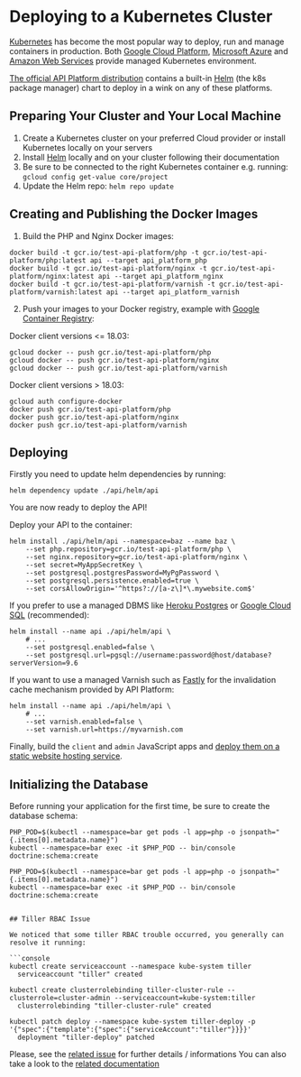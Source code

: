 # Deploying to a Kubernetes Cluster

[Kubernetes](https://kubernetes.io/) has become the most popular way to deploy, run and manage containers in production.
Both [Google Cloud Platform](https://cloud.google.com/kubernetes-engine/), [Microsoft Azure](https://azure.microsoft.com/en-us/services/container-service/kubernetes/)
and [Amazon Web Services](https://aws.amazon.com/eks/) provide managed Kubernetes environment.

[The official API Platform distribution](../distribution/index.md) contains a built-in [Helm](https://helm.sh/) (the k8s
package manager) chart to deploy in a wink on any of these platforms.

## Preparing Your Cluster and Your Local Machine

1. Create a Kubernetes cluster on your preferred Cloud provider or install Kubernetes locally on your servers
2. Install [Helm](https://helm.sh/) locally and on your cluster following their documentation
3. Be sure to be connected to the right Kubernetes container e.g. running: `gcloud config get-value core/project`
4. Update the Helm repo: `helm repo update`

## Creating and Publishing the Docker Images

1. Build the PHP and Nginx Docker images:

```console
docker build -t gcr.io/test-api-platform/php -t gcr.io/test-api-platform/php:latest api --target api_platform_php
docker build -t gcr.io/test-api-platform/nginx -t gcr.io/test-api-platform/nginx:latest api --target api_platform_nginx
docker build -t gcr.io/test-api-platform/varnish -t gcr.io/test-api-platform/varnish:latest api --target api_platform_varnish
```

2. Push your images to your Docker registry, example with [Google Container Registry](https://cloud.google.com/container-registry/):

Docker client versions <= 18.03:

```console
gcloud docker -- push gcr.io/test-api-platform/php
gcloud docker -- push gcr.io/test-api-platform/nginx
gcloud docker -- push gcr.io/test-api-platform/varnish
```

Docker client versions > 18.03:

```console
gcloud auth configure-docker
docker push gcr.io/test-api-platform/php
docker push gcr.io/test-api-platform/nginx
docker push gcr.io/test-api-platform/varnish
```

## Deploying

Firstly you need to update helm dependencies by running:

```console
helm dependency update ./api/helm/api
```

You are now ready to deploy the API!

Deploy your API to the container:

```console
helm install ./api/helm/api --namespace=baz --name baz \
    --set php.repository=gcr.io/test-api-platform/php \
    --set nginx.repository=gcr.io/test-api-platform/nginx \
    --set secret=MyAppSecretKey \
    --set postgresql.postgresPassword=MyPgPassword \
    --set postgresql.persistence.enabled=true \
    --set corsAllowOrigin='^https?://[a-z\]*\.mywebsite.com$'
```

If you prefer to use a managed DBMS like [Heroku Postgres](https://www.heroku.com/postgres) or
[Google Cloud SQL](https://cloud.google.com/sql/docs/postgres/) (recommended):

```console
helm install --name api ./api/helm/api \
    # ...
    --set postgresql.enabled=false \
    --set postgresql.url=pgsql://username:password@host/database?serverVersion=9.6
```

If you want to use a managed Varnish such as [Fastly](https://www.fastly.com) for the invalidation cache mechanism
provided by API Platform:

```console
helm install --name api ./api/helm/api \
    # ...
    --set varnish.enabled=false \
    --set varnish.url=https://myvarnish.com
```

Finally, build the `client` and `admin` JavaScript apps and [deploy them on a static
website hosting service](https://github.com/facebookincubator/create-react-app/blob/master/packages/react-scripts/template/README.md#deployment).

## Initializing the Database

Before running your application for the first time, be sure to create the database schema:

```console
PHP_POD=$(kubectl --namespace=bar get pods -l app=php -o jsonpath="{.items[0].metadata.name}")
kubectl --namespace=bar exec -it $PHP_POD -- bin/console doctrine:schema:create
```
    PHP_POD=$(kubectl --namespace=bar get pods -l app=php -o jsonpath="{.items[0].metadata.name}")
    kubectl --namespace=bar exec -it $PHP_POD -- bin/console doctrine:schema:create
```

## Tiller RBAC Issue

We noticed that some tiller RBAC trouble occurred, you generally can resolve it running:

```console
kubectl create serviceaccount --namespace kube-system tiller
  serviceaccount "tiller" created

kubectl create clusterrolebinding tiller-cluster-rule --clusterrole=cluster-admin --serviceaccount=kube-system:tiller
  clusterrolebinding "tiller-cluster-rule" created

kubectl patch deploy --namespace kube-system tiller-deploy -p '{"spec":{"template":{"spec":{"serviceAccount":"tiller"}}}}'
  deployment "tiller-deploy" patched
```

Please, see the [related issue](https://github.com/kubernetes/helm/issues/3130) for further details / informations
You can also take a look to the [related documentation](https://github.com/kubernetes/helm/blob/master/docs/rbac.md)
